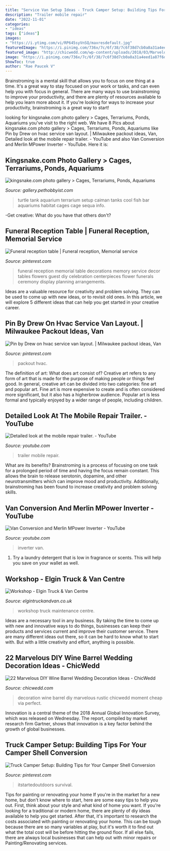 ```yaml
---
title: "Service Van Setup Ideas - Truck Camper Setup: Building Tips For Your Camper Shell Conversion"
description: "Trailer mobile repair"
date: "2022-11-01"
categories:
- "ideas"
tags: ["ideas"]
images:
- "https://i.ytimg.com/vi/RP645syVnSQ/maxresdefault.jpg"
featuredImage: "https://i.pinimg.com/736x/7c/6f/38/7c6f38d7cb0a8a31a4eed1a87f6d3170.jpg"
featured_image: "http://chicwedd.com/wp-content/uploads/2018/03/Marvelous-DIY-Wine-Barrel-Wedding-Decoration-Ideas_002.jpg"
image: "https://i.pinimg.com/736x/7c/6f/38/7c6f38d7cb0a8a31a4eed1a87f6d3170.jpg"
ShowToc: true
author: "Rae Paucek V"
---
```



Brainstroming is a mental skill that allows you to focus on one thing at a time. It's a great way to stay focused on your work or tasks, and can even help you with focus in general. There are many ways to use brainstroming to improve your productivity, and there are plenty of resources available to help you learn more about it. If you're looking for ways to increase your productivity, brainstroming is a great way to start!

	

		
looking for kingsnake.com photo gallery &gt; Cages, Terrariums, Ponds, Aquariums you've visit to the right web. We have 8 Pics about kingsnake.com photo gallery &gt; Cages, Terrariums, Ponds, Aquariums like Pin by Drew on hvac service van layout. | Milwaukee packout ideas, Van, Detailed look at the mobile repair trailer. - YouTube and also Van Conversion and Merlin MPower Inverter - YouTube. Here it is:
		
    
## Kingsnake.com Photo Gallery &gt; Cages, Terrariums, Ponds, Aquariums

<img loading=lazy src="http://gallery.kingsnake.com/data/53619gatortank.jpg" onerror="this.onerror=null;this.src='https://tse3.mm.bing.net/th?id=OIP.-Mu1my4v5NditL-6tnj5vgHaFj&amp;pid=15.1';" alt="kingsnake.com photo gallery &gt; Cages, Terrariums, Ponds, Aquariums">

_Source: gallery.pethobbyist.com_

>turtle tank aquarium terrarium setup caiman tanks cool fish bar aquariums habitat cages cage sequa info. 

	

-Get creative: What do you have that others don't?

    
## Funeral Reception Table | Funeral Reception, Memorial Service

<img loading=lazy src="https://i.pinimg.com/736x/87/01/cd/8701cd867b1070c265cdc66d3c02708e--funeral-reception-reception-table.jpg" onerror="this.onerror=null;this.src='https://tse2.mm.bing.net/th?id=OIP.TUXxSGROK_K9oNpPEkU_XgHaJ3&amp;pid=15.1';" alt="Funeral reception table | Funeral reception, Memorial service">

_Source: pinterest.com_

>funeral reception memorial table decorations memory service decor tables flowers guest diy celebration centerpieces flower funerals ceremony display planning arrangements. 

	

Ideas are a valuable resource for creativity and problem solving. They can be used to come up with new ideas, or to revisit old ones. In this article, we will explore 5 different ideas that can help you get started in your creative career.

    
## Pin By Drew On Hvac Service Van Layout. | Milwaukee Packout Ideas, Van

<img loading=lazy src="https://i.pinimg.com/736x/7c/6f/38/7c6f38d7cb0a8a31a4eed1a87f6d3170.jpg" onerror="this.onerror=null;this.src='https://tse2.mm.bing.net/th?id=OIP.wopD0gnl78BYjSyZWEei1AHaJ3&amp;pid=15.1';" alt="Pin by Drew on hvac service van layout. | Milwaukee packout ideas, Van">

_Source: pinterest.com_

>packout hvac. 

	

The definition of art: What does art consist of?
Creative art refers to any form of art that is made for the purpose of making people or things feel good. In general, creative art can be divided into two categories: fine art and popular art. Fine art is more expensive to create and is often considered more significant, but it also has a higherbrow audience. Popular art is less formal and typically enjoyed by a wider range of people, including children.

    
## Detailed Look At The Mobile Repair Trailer. - YouTube

<img loading=lazy src="https://i.ytimg.com/vi/RP645syVnSQ/maxresdefault.jpg" onerror="this.onerror=null;this.src='https://tse4.mm.bing.net/th?id=OIP.ex5XzbmbaX0jfgjzuR6N4wHaEK&amp;pid=15.1';" alt="Detailed look at the mobile repair trailer. - YouTube">

_Source: youtube.com_

>trailer mobile repair. 

	

What are its benefits?
Brainstroming is a process of focusing on one task for a prolonged period of time and having the focus remain constant. This allows the brain to release serotonin, dopamine, and other neurotransmitters which can improve mood and productivity. Additionally, brainstroming has been found to increase creativity and problem solving skills.

    
## Van Conversion And Merlin MPower Inverter - YouTube

<img loading=lazy src="https://i.ytimg.com/vi/7fl8J9ck63E/maxresdefault.jpg" onerror="this.onerror=null;this.src='https://tse1.mm.bing.net/th?id=OIP.HaZ7AqTMS6t3EXqow4AqAQHaEK&amp;pid=15.1';" alt="Van Conversion and Merlin MPower Inverter - YouTube">

_Source: youtube.com_

>inverter van. 

	

1. Try a laundry detergent that is low in fragrance or scents. This will help you save on your wallet as well.

    
## Workshop - Elgin Truck &amp; Van Centre

<img loading=lazy src="http://user-images.strikinglycdn.com/res/hrscywv4p/image/upload/c_limit,fl_lossy,h_9000,w_1200,f_auto,q_auto/1065719/395981_3543.jpg" onerror="this.onerror=null;this.src='https://tse4.mm.bing.net/th?id=OIP.JSrN2FcOSBOTHrmctrPnAQHaDm&amp;pid=15.1';" alt="Workshop - Elgin Truck &amp; Van Centre">

_Source: elgintruckandvan.co.uk_

>workshop truck maintenance centre. 

	

Ideas are a necessary tool in any business. By taking the time to come up with new and innovative ways to do things, businesses can keep their products and services current and improve their customer service. There are many different ideas out there, so it can be hard to know what to start with. But with a little creativity and effort, anything is possible.

    
## 22 Marvelous DIY Wine Barrel Wedding Decoration Ideas - ChicWedd

<img loading=lazy src="http://chicwedd.com/wp-content/uploads/2018/03/Marvelous-DIY-Wine-Barrel-Wedding-Decoration-Ideas_002.jpg" onerror="this.onerror=null;this.src='https://tse4.mm.bing.net/th?id=OIP.1hhyND922FkMDiIGA6HgGwHaLH&amp;pid=15.1';" alt="22 Marvelous DIY Wine Barrel Wedding Decoration Ideas - ChicWedd">

_Source: chicwedd.com_

>decoration wine barrel diy marvelous rustic chicwedd moment cheap via perfect. 

	

Innovation is a central theme of the 2018 Annual Global Innovation Survey, which was released on Wednesday. The report, compiled by market research firm Gartner, shows that innovation is a key factor behind the growth of global businesses.

    
## Truck Camper Setup: Building Tips For Your Camper Shell Conversion

<img loading=lazy src="https://i.pinimg.com/736x/ac/15/12/ac15123ec4aec4aa86db5552ecee47b7.jpg" onerror="this.onerror=null;this.src='https://tse4.mm.bing.net/th?id=OIP.KLIluF6toguVR9exkAbswgHaE8&amp;pid=15.1';" alt="Truck Camper Setup: Building Tips for Your Camper Shell Conversion">

_Source: pinterest.com_

>itstartedoutdoors survival. 

	

Tips for painting or renovating your home
If you're in the market for a new home, but don't know where to start, here are some easy tips to help you out. First, think about your style and what kind of home you want. If you're looking for a traditional or modern home, there are plenty of diy ideas available to help you get started.
After that, it's important to research the costs associated with painting or renovating your home. This can be tough because there are so many variables at play, but it's worth it to find out what the total cost will be before hitting the ground floor. If all else fails, there are always local businesses that can help out with minor repairs or Painting/Renovating services.

